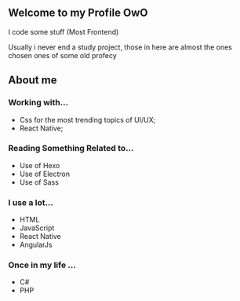 ## Welcome to my Profile OwO
I code some stuff (Most Frontend)

Usually i never end a study project, those in here are almost the ones chosen ones of some old profecy 

## About me
### Working with...

- Css for the most trending topics of UI/UX;
- React Native;
### Reading Something Related to...

- Use of Hexo
- Use of Electron 
- Use of Sass

### I use a lot...

- HTML
- JavaScript
- React Native
- AngularJs
### Once in my life ...
- C#
- PHP
